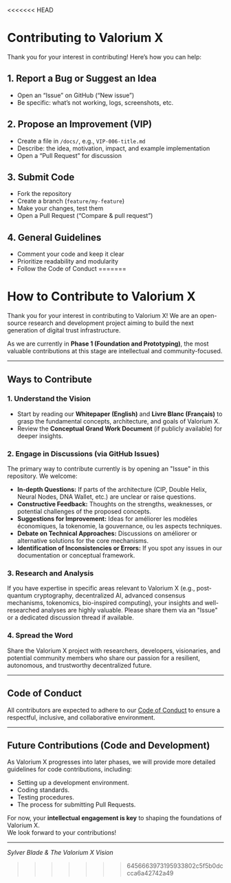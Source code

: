 <<<<<<< HEAD
# Contributing to Valorium X

Thank you for your interest in contributing! Here’s how you can help:

## 1. Report a Bug or Suggest an Idea

- Open an “Issue” on GitHub (“New issue”)
- Be specific: what’s not working, logs, screenshots, etc.

## 2. Propose an Improvement (VIP)

- Create a file in `/docs/`, e.g., `VIP-006-title.md`
- Describe: the idea, motivation, impact, and example implementation
- Open a “Pull Request” for discussion

## 3. Submit Code

- Fork the repository
- Create a branch (`feature/my-feature`)
- Make your changes, test them
- Open a Pull Request (“Compare & pull request”)

## 4. General Guidelines

- Comment your code and keep it clear
- Prioritize readability and modularity
- Follow the Code of Conduct
=======
# How to Contribute to Valorium X

Thank you for your interest in contributing to Valorium X! We are an open-source research and development project aiming to build the next generation of digital trust infrastructure.

As we are currently in **Phase 1 (Foundation and Prototyping)**, the most valuable contributions at this stage are intellectual and community-focused.

---

## Ways to Contribute

### 1. Understand the Vision

- Start by reading our **Whitepaper (English)** and **Livre Blanc (Français)** to grasp the fundamental concepts, architecture, and goals of Valorium X.
- Review the **Conceptual Grand Work Document** (if publicly available) for deeper insights.

### 2. Engage in Discussions (via GitHub Issues)

The primary way to contribute currently is by opening an "Issue" in this repository. We welcome:

- **In-depth Questions:** If parts of the architecture (CIP, Double Helix, Neural Nodes, DNA Wallet, etc.) are unclear or raise questions.
- **Constructive Feedback:** Thoughts on the strengths, weaknesses, or potential challenges of the proposed concepts.
- **Suggestions for Improvement:** Ideas for améliorer les modèles économiques, la tokenomie, la gouvernance, ou les aspects techniques.
- **Debate on Technical Approaches:** Discussions on améliorer or alternative solutions for the core mechanisms.
- **Identification of Inconsistencies or Errors:** If you spot any issues in our documentation or conceptual framework.

### 3. Research and Analysis

If you have expertise in specific areas relevant to Valorium X (e.g., post-quantum cryptography, decentralized AI, advanced consensus mechanisms, tokenomics, bio-inspired computing), your insights and well-researched analyses are highly valuable. Please share them via an "Issue" or a dedicated discussion thread if available.

### 4. Spread the Word

Share the Valorium X project with researchers, developers, visionaries, and potential community members who share our passion for a resilient, autonomous, and trustworthy decentralized future.

---

## Code of Conduct

All contributors are expected to adhere to our [Code of Conduct](CODE_OF_CONDUCT.md) to ensure a respectful, inclusive, and collaborative environment.

---

## Future Contributions (Code and Development)

As Valorium X progresses into later phases, we will provide more detailed guidelines for code contributions, including:

- Setting up a development environment.
- Coding standards.
- Testing procedures.
- The process for submitting Pull Requests.

For now, your **intellectual engagement is key** to shaping the foundations of Valorium X.  
We look forward to your contributions!

---

*Sylver Blade & The Valorium X Vision*
>>>>>>> 6456663973195933802c5f5b0dccca6a42742a49
